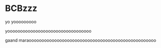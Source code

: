 # BCBzzz
yo
yooooooooo

yooooooooooooooooooooooooooooooooo


gaand maraoooooooooooooooooooooooooooooooooooooooooooooooooo
